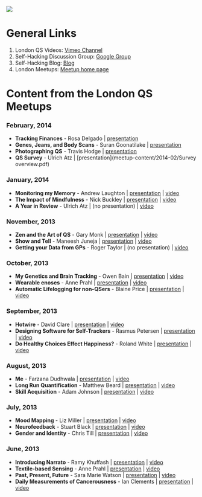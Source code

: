 ![ ](https://github.com/ksnyde/qs/raw/master/assets/qs-london.png)

# General Links

1. London QS Videos: [Vimeo Channel](https://vimeo.com/channels/londonqs)
1. Self-Hacking Discussion Group: [Google Group](https://groups.google.com/forum/#!forum/self-hacking)
1. Self-Hacking Blog: [Blog](https://selfhacking.com)
1. London Meetups: [Meetup home page](http://www.meetup.com/LondonQS/)


# Content from the London QS Meetups
### February, 2014
- **Tracking Finances** - Rosa Delgado | [presentation](meetup-content/2014-02/tracking-finances.pptx)
- **Genes, Jeans, and Body Scans** - Suran Goonatilake  | [presentation](meetup-content/2014-02/genes-jeans-body-scans.pptx) 
- **Photographing QS** - Travis Hodge | [presentation](meetup-content/2014-02/travis-hodges.ppt)
- **QS Survey** - Ulrich Atz | [presentation](meetup-content/2014-02/Survey overview.pdf)

### January, 2014
- **Monitoring my Memory** - Andrew Laughton | [presentation](meetup-content/2014-01/monitoring-memory.pptx) | [video](https://vimeo.com/86875935)
- **The Impact of Mindfulness** - Nick Buckley | [presentation](meetup-content/2014-01/impact-of-mindfulness.pptx) | [video](https://vimeo.com/86875937)
- **A Year in Review** - Ulrich Atz | (no presentation) | [video](https://vimeo.com/86875938)

### November, 2013
- **Zen and the Art of QS** - Gary Monk | [presentation](meetup-content/2013-11/gary-monk.pptx) | [video](https://vimeo.com/83913668)
- **Show and Tell** - Maneesh Juneja | [presentation](meetup-content/2013-11/maneesh-juneja.pptx) | [video](https://vimeo.com/83927066)
- **Getting your Data from GPs** - Roger Taylor | (no presentation) | [video](https://vimeo.com/84108445)

### October, 2013
- **My Genetics and Brain Tracking** - Owen Bain | [presentation](meetup-content/2013-10/owen-bain.pptx) | [video](https://vimeo.com/79040232) 
- **Wearable enoses** - Anne Prahl | [presentation](meetup-content/2013-10/anne-prahl.pdf) | [video](https://vimeo.com/79009267)
- **Automatic Lifelogging for non-QSers** - Blaine Price | [presentation](meetup-content/2013-10/blaine-price.pptx) | [video](https://vimeo.com/79026657)

### September, 2013
- **Hotwire** - David Clare | [presentation](meetup-content/2013-09/hotwire.pdf) | [video](https://vimeo.com/78050329)
- **Designing Software for Self-Trackers** - Rasmus Petersen | [presentation](meetup-content/2013-09/rasmus-petersen.pdf) | [video](https://vimeo.com/77986003) 
- **Do Healthy Choices Effect Happiness?** - Roland White | [presentation](meetup-content/2013-09/roland-white.ppt) | [video](https://vimeo.com/77986002)

### August, 2013

- **Me** - Farzana Dudhwala | [presentation](meetup-content/2013-08/ME_-_Farzana_Dudhwala.pdf) | [video](https://vimeo.com/73598429)
- **Long Run Quantification** - Matthew Beard | [presentation](meetup-content/2013-08/Long_Run_Quantification_-_Matthew_Beard.pptx) | [video](https://vimeo.com/74067335)
- **Skill Acquisition** - Adam Johnson | [presentation](meetup-content/2013-08/Skill_Acquisition_-_Adam_Johnson.pdf) | [video](https://vimeo.com/75485713)

### July, 2013

- **Mood Mapping** - Liz Miller | [presentation](meetup-content/2013-07/Mood_Mapping_-_Liz_Miller.ppt) | [video](https://vimeo.com/71776733)
- **Neurofeedback** - Stuart Black | [presentation](meetup-content/2013-07/Neurofeedback_-_My_Story_-_Stuart_Black.pptx) | [video](https://vimeo.com/channels/londonqs/71735867)
- **Gender and Identity** - Chris Till | [presentation](meetup-content/2013-07/Quantified_Self,_Gender_and_Identity_-_Chris_Till.pptx) | [video](https://vimeo.com/71800389)

### June, 2013

- **Introducing Narrato** - Ramy Khuffash | [presentation](meetup-content/2013-06/Introducing_Narrato_-_Ramy_Khuffash.pdf) | [video](https://vimeo.com/68964779)
- **Textile-based Sensing** - Anne Prahl | [presentation](meetup-content/2013-06/Textile-based_Sensing_-_Anne_Prahl.pdf) | [video](https://vimeo.com/68775423)
- **Past, Present, Future** - Sara Marie Watson | [presentation](meetup-content/2013-06/Past,_Present,_Future_-_Sara_Marie_Watson.key) | [video](https://vimeo.com/68913267)
- **Daily Measurements of Cancerousness** - Ian Clements | [presentation](meetup-content/2013-06/Daily_Measurements_of_Cancerousness_-_Ian_Clements.pptx) | [video](https://vimeo.com/68941583)

